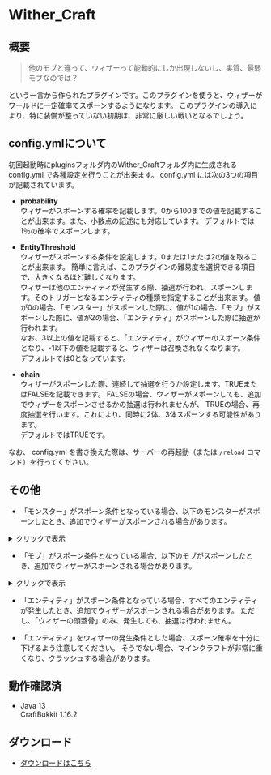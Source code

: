# Wither_Craft
## 概要
> 他のモブと違って、ウィザーって能動的にしか出現しないし、実質、最弱モブなのでは？

という一言から作られたプラグインです。このプラグインを使うと、ウィザーがワールドに一定確率でスポーンするようになります。
このプラグインの導入により、特に装備が整っていない初期は、非常に厳しい戦いとなるでしょう。

## config.ymlについて
初回起動時にpluginsフォルダ内のWither_Craftフォルダ内に生成される config.yml で各種設定を行うことが出来ます。
config.yml には次の3つの項目が記載されています。

 - **probability**  
 ウィザーがスポーンする確率を記載します。0から100までの値を記載することが出来ます。また、小数点の記述にも対応しています。
 デフォルトでは1％の確率でスポーンします。
 
 - **EntityThreshold**    
 ウィザーがスポーンする条件を設定します。0または1または2の値を取ることが出来ます。
 簡単に言えば、このプラグインの難易度を選択できる項目で、大きくなるほど難しくなります。  
 ウィザーは他のエンティティが発生する際、抽選が行われ、スポーンします。そのトリガーとなるエンティティの種類を指定することが出来ます。
 値が0の場合、「モンスター」がスポーンした際に、値が1の場合、「モブ」がスポーンした際に、値が2の場合、「エンティティ」がスポーンした際に抽選が行われます。  
 なお、3以上の値を記載すると、「エンティティ」がウィザーのスポーン条件となり、-1以下の値を記載すると、ウィザーは召喚されなくなります。  
 デフォルトでは0となっています。

 - **chain**  
 ウィザーがスポーンした際、連続して抽選を行うか設定します。TRUEまたはFALSEを記載できます。
 FALSEの場合、ウィザーがスポーンしても、追加でウィザーをスポーンさせるかの抽選は行われませんが、
 TRUEの場合、再度抽選を行います。これにより、同時に2体、3体スポーンする可能性があります。  
 デフォルトではTRUEです。
 
なお、 config.yml を書き換えた際は、サーバーの再起動（または `/reload` コマンド）を行ってください。

## その他
 - 「モンスター」がスポーン条件となっている場合、以下のモンスターがスポーンしたとき、追加でウィザーがスポーンされる場合があります。  
 <details><summary>クリックで表示</summary><div>
 
 ```
 Blaze
 CaveSpider
 Creeper
 Drowned
 ElderGuardian
 Enderman
 Endermite
 Evoker
 Giant
 Guardian
 Husk
 Illager
 Illusioner
 PiglinBrute
 PigZombie
 Pillager
 Raider
 Ravager
 Silverfish
 Skeleton
 Spellcaster
 Spider
 Stray
 Vex
 Vindicator
 Witch
 Wither (chainがTRUEのときのみ)
 WitherSkeleton
 Zoglin
 Zombie
 ZombieVillager
```
</div></details>

 - 「モブ」がスポーン条件となっている場合、以下のモブがスポーンしたとき、追加でウィザーがスポーンされる場合があります。  
 <details><summary>クリックで表示</summary><div>
 
 ```
 Bat
 Bee
 Blaze
 Cat
 CaveSpider
 ChestedHorse
 Chicken
 Cod
 Cow
 Creeper
 Dolphin
 Donkey
 Drowned
 ElderGuardian
 Enderman
 Endermite
 Evoker
 Fish
 Fox
 Ghast
 Giant
 Golem
 Guardian
 Hoglin
 Horse
 Husk
 Illager
 Illusioner
 IronGolem
 Llama
 MagmaCube
 Mule
 MushroomCow
 Panda
 Parrot
 Phantom
 Pig
 Piglin
 PiglinBrute
 PigZombie
 Pillager
 PolarBear
 PufferFish
 Rabbit
 Ravager
 Salmon
 Sheep
 Shulker
 Silverfish
 Skeleton
 SkeletonHorse
 Slime
 Snowman
 Spellcaster
 Spider
 Squid
 Stray
 Strider
 TraderLlama
 TropicalFish
 Turtle
 Vex
 Villager
 Vindicator
 WanderingTrader
 Witch
 Wither (chainがTRUEのときのみ)
 WitherSkeleton
 Wolf
 Zoglin
 Zombie
 ZombieHorse
 ZombieVillager
```
</div></details>

 - 「エンティティ」がスポーン条件となっている場合、すべてのエンティティが発生したとき、追加でウィザーがスポーンされる場合があります。
 ただし、「ウィザーの頭蓋骨」のみ、発生しても、抽選は行われません。   
 
 - 「エンティティ」をウィザーの発生条件とした場合、スポーン確率を十分に下げるよう注意してください。
 そうでない場合、マインクラフトが非常に重くなり、クラッシュする場合があります。
 
 
## 動作確認済
- Java 13  
CraftBukkit 1.16.2
 
## ダウンロード
- [ ダウンロードはこちら ](https://github.com/kasumi-29/Wither_Craft/releases/tag/v2.1.0)
